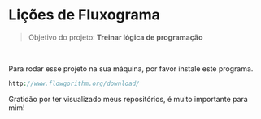 # Lições de Fluxograma
> Objetivo do projeto: <strong>Treinar lógica de programação</strong>
<br>
<p>Para rodar esse projeto na sua máquina, por favor instale este programa.</p>

~~~php
http://www.flowgorithm.org/download/
~~~


<p>
  Gratidão por ter visualizado meus repositórios, é muito importante para mim!
</p>
